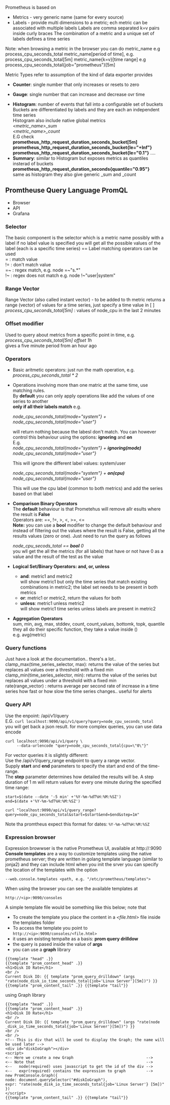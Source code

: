 Prometheus is based on
- Metrics - very generic name (same for every source)
- Labels - provide multi dimensions to a metric; ech metric can be associated with multiple labels
  Labels are comma separated k=v pairs inside curly braces
The combination of a metric and a unique set of labels defines a time series

Note: when browsing a metric in the browser
you can do
metric_name                  e.g process_cpu_seconds_total
metric_name[period of time], e.g. process_cpu_seconds_total[5m]
metric_name{k=v}[time range] e.g process_cpu_seconds_total{job="prometheus"}[5m]

Metric Types refer to assumption of the kind of data exporter provides
- **Counter**: single number that only increases or resets to zero<P>
- **Gauge**: single number that can increase and decrease ovr time<P>
- **Histogram**: number of events that fall into a configurable set of buckets
             Buckets are differentiated by labels and they are each an independent time series  
             Histogram also include native global metrics  
               *<metric_name>_sum*  
               *<metric_name>_count*  
            E.G check  
            **prometheus_http_request_duration_seconds_bucket[5m]
            prometheus_http_request_duration_seconds_bucket{le="+Inf"}
            prometheus_http_request_duration_seconds_bucket{le="0.1"}**
            ....
- **Summary**: similar to Histogram but exposes metrics as quantiles insterad of buckets
           **prometheus_http_request_duration_seconds{quantile="0.95"}**  
           same as histogram they also give generic _sum and _count    


## Promtheuse Query Language PromQL
- Browser
- API
- Grafana

### Selector 
   The basic component is the selector which is a metric name possibly with a label
   if no label value is specified you will get all the possible values of the label (each is a specific time series)
  == Label matching operators can be used  
     =  : match value  
     != : don't match value  
     =~ : regex match, e.g. node =~"s.*"  
     !~ : regex does not match e.g. node !~"user|system"   

### Range Vector 
   Range Vector (also called instant vector) - to be added to th metric
   returns a range (vector) of values for a time series, just specify a time value in [ ]  
   *process_cpu_seconds_total[5m]* : values of node_cpu in the last 2 minutes     

### Offset modifier   
   Used to query about metrics from a specific point in time, e.g.  
   *process_cpu_seconds_total[5m] offset 1h*  
   gives a five minute period from an hour ago

### Operators

* Basic aritmetic operators: just run the math operation, e.g.     
  *process_cpu_seconds_total * 2*  

* Operations involving more than one matric at the same time, use matching rules.  
  By **default** you can only apply operations like add the values of one series to another   
  **only if all their labels match** e.g.  <P>
  *node_cpu_seconds_total{mode="system"} + node_cpu_seconds_total{mode="user"}* <P>
  will return nothing because the labesl don't match.
  You can however control this behaviour using the options: **ignoring** and **on**   
  E.g.  
  *node_cpu_seconds_total{mode="system"} + **ignoring(mode)** node_cpu_seconds_total{mode="user"}* <P>
  This  will ignore the different label values: system/user  <P>
  *node_cpu_seconds_total{mode="system"} + **on(cpu)** node_cpu_seconds_total{mode="user"}* <P>
  This will use the cpu label (common to both metrics) and add the series based on that label
* **Comparison Binary Operators**  
  The **default** behaviour is that Prometehus will remove allr esults where the result is **False**  
  Operators are: ==, !=, >, <, >=, <=  
  **Note:** you can use a **bool** modifier to change the default behaviour and
  instead of filtering out the values where the result is False, getting all the
  results values (zero or one). Just need to run the query as follows<P>
  *node_cpu_secods_total == **bool** 0*  
  you wll get the all the metrics (for all labels) that have or not have 0 as a value and the result of the test as the value
* **Logical Set/Binary Operators: and, or, unless**   
    * **and**:  metric1 and metric2  
    will show metric1 but only the time series that match existing combinations in metric2; the label set needs to be present in both metrics
    * **or**: metric1 or metric2, return the values for both
    * **unless**: metric1 unless metric2  
    will show metric1 time series unless labels are present in metric2 
* **Aggregation Operators**  
  sum, min, avg, max, stddev, count, count_values, bottomk, topk, quantile  
  they all do their specific function, they take a value inside ()  
  e.g. avg(metric)


### Query functions
Just have a look at the documentation.. there's a lot..  
clamp_max(time_series_selector, max): returns the value of the series but replaces all values over a threshold with a fixed min  
clamp_min(time_series_selector, min): returns the value of the series but replaces all values under a threshold with a fixed min   
rate(range_vector) : returns average per second rate of increase in a time series 
         how fast or how slow the time series changes.. useful for alerts




### Query API
Use the enpoint: /api/v1/query  
E.G.
```curl localhost:9090/api/v1/query?query=node_cpu_seconds_total```  
you will get back a json result. for more complex queries, you can use data encode  
```
curl localhost:9090/api/v1/query \
     --data-urlencode "query=node_cpu_seconds_total{cpu=\"0\"}"  
```  
For vector queries it is slightly different:  
Use the /api/v1/query_range endpoint to query a range vector.  
Supply **start** and **end** parameters to specify the start and end of the time-range.  
The **step** parameter determines how detailed the results will be. A step duration of 1 m will return values for every one minute during the specified time range:
```
start=$(date --date '-5 min' +'%Y-%m-%dT%H:%M:%SZ')
end=$(date +'%Y-%m-%dT%H:%M:%SZ')

curl "localhost:9090/api/v1/query_range? query=node_cpu_seconds_total&start=$start&end=$end&step=1m"
```   
Note tha promtheus expect this format for dates: ```%Y-%m-%dT%H:%M:%SZ``` 


### Expression browser
Expression browwser is the native Prometheus UI, available at http://<ip>:9090
**Console templates** are a way to customize templates using the native prometheus server; they are written in golang template language (similar to jonja2) and they can include html
when you init the srver you can specify the location of the templates with the option
```
--web.console.templates <path, e.g. "/etc/prometheus/templates">
```
When using the browser you can see the available templates at
```
http://<ip>:9090/consoles
```
A simple template file would be something like this below; note that 
 * To create the template you place the content in a *<file.html>* file inside the templates folder
 * To access the template you point to ```http://<ip>:9090/consoles/<file.html>```
 * it uses an existing tempalte as a basis: **prom query drilldow**
 * the query is pased inside  the value of **args**
 * you can use a **graph** library
      
```
{{template "head" .}}
{{template "prom_content_head" .}}
<h1>Disk IO Rate</h1>
<br />
Current Disk IO: {{ template "prom_query_drilldown" (args "rate(node_disk_io_time_seconds_total{job='Linux Server'}[5m])") }}
{{template "prom_content_tail" .}} {{template "tail"}}
```
using Graph library
```
{{template "head" .}}
{{template "prom_content_head" .}}
<h1>Disk IO Rate</h1>
<br />
Current Disk IO: {{ template "prom_query_drilldown" (args "rate(node _disk_io_time_seconds_total{job='Linux Server'}[5m])") }}
<br />
<br />
<!-- This is div that will be used to display the Graph; the name will be used later -->
<div id="diskIoGraph"></div>
<script>
<-- Here we create a new Graph                                -->
<-- Note that                                                 -->
<--   node(required) uses javascript to get the id of the div -->
<--   expr(required) contains the expression to graph         -->
new PromConsole.Graph({   
node: document.querySelector("#diskIoGraph"),
expr: "rate(node_disk_io_time_seconds_total{job='Linux Server'} [5m])"
})
</script>
{{template "prom_content_tail" .}} {{template "tail"}}
```